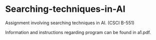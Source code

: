 # Searching-techniques-in-AI
Assignment involving searching techniques in AI. (CSCI B-551)

Information and instructions regarding program can be found in a1.pdf.

